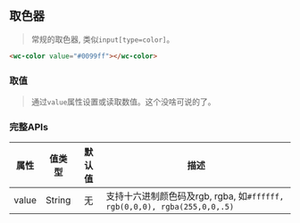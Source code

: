 ## 取色器
> 常规的取色器, 类似`input[type=color]`。

```html
<wc-color value="#0099ff"></wc-color>
```

<wc-color value="#0099ff"></wc-color>


### 取值
> 通过`value`属性设置或读取数值。这个没啥可说的了。


### 完整APIs

|  属性  |  值类型  |   默认值   |     描述   |
|  :-:  |   :-:   |   :-:   |     -   |
|  value  |  String  |   无   |   支持十六进制颜色码及rgb, rgba, 如`#ffffff, rgb(0,0,0), rgba(255,0,0,.5)`   |